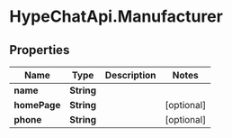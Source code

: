 # HypeChatApi.Manufacturer

## Properties
Name | Type | Description | Notes
------------ | ------------- | ------------- | -------------
**name** | **String** |  | 
**homePage** | **String** |  | [optional] 
**phone** | **String** |  | [optional] 


